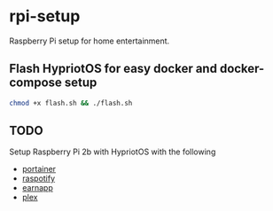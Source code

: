 # rpi-setup
Raspberry Pi setup for home entertainment.

## Flash HypriotOS for easy docker and docker-compose setup

```bash
chmod +x flash.sh && ./flash.sh
```

## TODO
Setup Raspberry Pi 2b with HypriotOS with the following

- [portainer](https://github.com/portainer/portainer)
- [raspotify](https://github.com/flaviostutz/rpi-spotify)
- [earnapp](https://hub.docker.com/r/fazalfarhan01/earnapp)
- [plex](https://hub.docker.com/r/linuxserver/plex)
